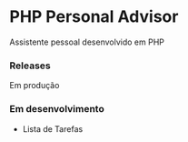 # PHP Personal Advisor

Assistente pessoal desenvolvido em PHP

### Releases

Em produção

### Em desenvolvimento

- Lista de Tarefas
